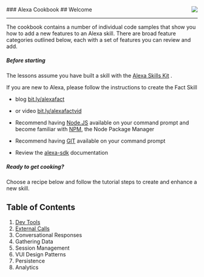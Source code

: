 <img style="float: right;" src="https://s3.amazonaws.com/alexa-hackathon/iotweb/img/alexa.png">
### Alexa Cookbook
## Welcome

<hr />

The cookbook contains a number of individual code samples that show you how to add a new features to an Alexa skill.
There are broad feature categories outlined below, each with a set of features you can review and add.

##### Before starting
The lessons assume you have built a skill with the [Alexa Skills Kit](https://developer.amazon.com/ask) .

If you are new to Alexa, please follow the instructions to create the Fact Skill
* blog [bit.ly/alexafact](bit.ly/alexafact)
* or video [bit.ly/alexafactvid](bit.ly/alexafactvid)

* Recommend having [Node.JS](https://nodejs.org/en/) available on your command prompt and become familiar with [NPM](https://www.npmjs.com), the Node Package Manager
* Recommend having [GIT](http://www.git.com) available on your command prompt
* Review the [alexa-sdk](https://www.npmjs.com/package/alexa-sdk) documentation

##### Ready to get cooking?

Choose a recipe below and follow the tutorial steps to create and enhance a new skill.
## Table of Contents

1. [Dev Tools](DevTools)
2. [External Calls](ExternalCalls)
3. Conversational Responses
4. Gathering Data
5. Session Management
6. VUI Design Patterns
7. Persistence
8. Analytics
